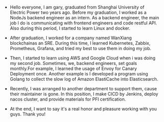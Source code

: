 - Hello everyone, I am gary, graduated from Shanghai University of Electric Power two years ago.
Before my graduation, I  worked as a NodeJs backend engineer as an intern. As a backend engineer, the main job I do is communicating with frontend engineers and code restful API. Also during this period, I started to learn Linux and docker.

- After graduation, I worked for a company named WanXiang blockchainas an SRE. During this time, I learned Kubernetes, Zabbix, Prometheus, Grafana, and tried my best to use them in doing my job.

- Then, I started to learn using AWS and Google Cloud when i was doing my second job. Sometimes, we, backend engineers, set goals monthly.For example, I learned the usage of Envoy for Canary Deployment once. Another example is I developed a program using Golang to collect the slow log of Amazon ElastiCache into Elasticsearch.

- Recently, I was arranged to another department to support them, cause their maintainer is gone. In this position, I make CICD by Jenkins, deploy nacos cluster, and provide materials for PFI certification. 

-  At the end, I want to say it's a real honor and pleasure working with you guys. Thank you!
